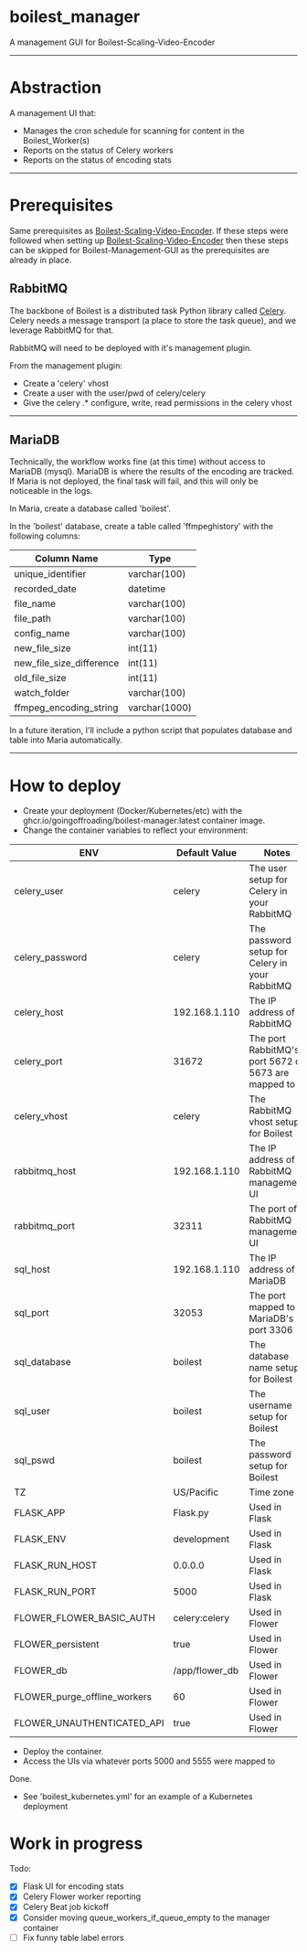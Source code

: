 # boilest_manager
A management GUI for Boilest-Scaling-Video-Encoder 

---
# Abstraction

A management UI that:

- Manages the cron schedule for scanning for content in the Boilest_Worker(s)
- Reports on the status of Celery workers
- Reports on the status of encoding stats

---
# Prerequisites  

Same prerequisites as [Boilest-Scaling-Video-Encoder](https://github.com/GoingOffRoading/Boilest-Scaling-Video-Encoder).  If these steps were followed when setting up [Boilest-Scaling-Video-Encoder](https://github.com/GoingOffRoading/Boilest-Scaling-Video-Encoder) then these steps can be skipped for Boilest-Management-GUI as the prerequisites are already in place.

## RabbitMQ

The backbone of Boilest is a distributed task Python library called [Celery](https://docs.celeryq.dev/en/stable/getting-started/introduction.html). Celery needs a message transport (a place to store the task queue), and we leverage RabbitMQ for that.

RabbitMQ will need to be deployed with it's management plugin.

From the management plugin:

- Create a 'celery' vhost
- Create a user with the user/pwd of celery/celery
- Give the celery .* configure, write, read permissions in the celery vhost

---
## MariaDB

Technically, the workflow works fine (at this time) without access to MariaDB (mysql).  MariaDB is where the results of the encoding are tracked.  If Maria is not deployed, the final task will fail, and this will only be noticeable in the logs.

In Maria, create a database called 'boilest'.

In the 'boilest' database, create a table called 'ffmpeghistory' with the following columns:

| Column Name              | Type                            |
|--------------------------|---------------------------------|
| unique_identifier        | varchar(100)                    |
| recorded_date            | datetime                        |
| file_name                | varchar(100)                    |
| file_path                | varchar(100)                    |
| config_name              | varchar(100)                    |
| new_file_size            | int(11)                         |
| new_file_size_difference | int(11)                         |
| old_file_size            | int(11)                         |
| watch_folder             | varchar(100)                    |
| ffmpeg_encoding_string   | varchar(1000)                   |

In a future iteration, I'll include a python script that populates database and table into Maria automatically.

---
# How to deploy

- Create your deployment (Docker/Kubernetes/etc) with the ghcr.io/goingoffroading/boilest-manager:latest container image.
- Change the container variables to reflect your environment:

| ENV                             | Default Value           | Notes                                               |
|---------------------------------|-------------------------|-----------------------------------------------------|
| celery_user                     | celery                  | The user setup for Celery in your RabbitMQ          |
| celery_password                 | celery                  | The password setup for Celery in your RabbitMQ      |
| celery_host                     | 192.168.1.110           | The IP address of RabbitMQ                          |
| celery_port                     | 31672                   | The port RabbitMQ's port 5672 or 5673 are mapped to |
| celery_vhost                    | celery                  | The RabbitMQ vhost setup for Boilest                |
| rabbitmq_host                   | 192.168.1.110           | The IP address of RabbitMQ management UI            |
| rabbitmq_port                   | 32311                   | The port of RabbitMQ management UI                  |
| sql_host                        | 192.168.1.110           | The IP address of MariaDB                           |
| sql_port                        | 32053                   | The port mapped to MariaDB's port 3306              |
| sql_database                    | boilest                 | The database name setup for Boilest                 |
| sql_user                        | boilest                 | The username setup for Boilest                      |
| sql_pswd                        | boilest                 | The password setup for Boilest                      |
| TZ                              | US/Pacific              | Time zone                                           |                   |
| FLASK_APP                       | Flask.py                | Used in Flask                                       |
| FLASK_ENV                       | development             | Used in Flask                                       |
| FLASK_RUN_HOST                  | 0.0.0.0                 | Used in Flask                                       |
| FLASK_RUN_PORT                  | 5000                    | Used in Flask                                       |
| FLOWER_FLOWER_BASIC_AUTH        | celery:celery           | Used in Flower                                      |
| FLOWER_persistent               | true                    | Used in Flower                                      |
| FLOWER_db                       | /app/flower_db          | Used in Flower                                      |
| FLOWER_purge_offline_workers    | 60                      | Used in Flower                                      |
| FLOWER_UNAUTHENTICATED_API      | true                    | Used in Flower                                      |

- Deploy the container.
- Access the UIs via whatever ports 5000 and 5555 were mapped to

Done.

- See 'boilest_kubernetes.yml' for an example of a Kubernetes deployment





# Work in progress


Todo:

- [x] Flask UI for encoding stats
- [x] Celery Flower worker reporting
- [x] Celery Beat job kickoff
- [x] Consider moving queue_workers_if_queue_empty to the manager container
- [ ] Fix funny table label errors